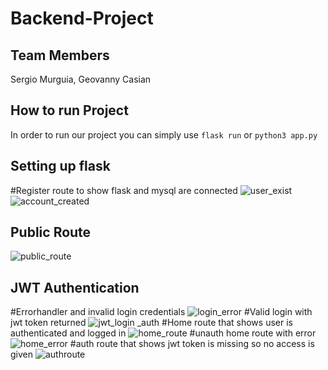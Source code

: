 # Backend-Project
## Team Members
Sergio Murguia, Geovanny Casian
## How to run Project
In order to run our project you can simply use `flask run` or `python3 app.py`
## Setting up flask 
#Register route to show flask and mysql are connected
![user_exist](https://user-images.githubusercontent.com/71371817/231030715-502ab761-877b-4b46-ab87-cf9586432b6d.png)
![account_created](https://user-images.githubusercontent.com/71371817/231030738-d25ff4d9-9e86-4739-8517-11d5c03629ed.png)
## Public Route
![public_route](https://user-images.githubusercontent.com/71371817/231026804-21299802-41ef-4261-800f-9a1145ccc0db.png)
## JWT Authentication
#Errorhandler and invalid login credentials
![login_error](https://user-images.githubusercontent.com/71371817/231027060-c4180c5a-46fc-41a6-8f26-28bcdbd217ec.png)
#Valid login with jwt token returned
![jwt_login _auth](https://user-images.githubusercontent.com/71371817/231027167-bfa4389f-e229-4baf-a822-15fbfdf608fa.png)
#Home route that shows user is authenticated and logged in
![home_route](https://user-images.githubusercontent.com/71371817/231027365-31fca167-63ff-4d74-91bd-7d579734052a.png)
#unauth home route with error
![home_error](https://user-images.githubusercontent.com/71371817/231027457-38ce76e2-9085-4413-9cfc-80f7793f0f6d.png)
#auth route that shows jwt token is missing so no access is given
![authroute](https://user-images.githubusercontent.com/71371817/231030230-2e3bb57b-cd94-4bf1-b945-c36f440cbadc.png)
